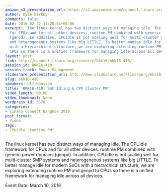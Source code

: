 ```yaml
---
amazon_s3_presentation_url: https://s3.amazonaws.com/connect.linaro.org/bkk16/Presentations/Thursday/BKK16-410.pdf
author: kyle.kirkby
comments: false
date: 2016-02-22 17:20:54+00:00
excerpt: 'The linux kernel has two distinct ways of managing idle. The CPUidle framework
  for CPUs and for all other devices: runtime PM combined with generic power domains
  (genpd). In addition, CPUidle is not scaling well for multi-cluster SMP systems
  and heterogeneous systems like big.LITTLE. To better manage idle for modern SoCs
  with a hierarchical structure, we are exploring extending runtime PM and genpd to
  CPUs so there is a unified framework for managing idle across all devices.'
layout: post
link: http://connect.linaro.org/resource/bkk16/bkk16-410/
session_id: BKK16-410
session_track: Power Management
slideshare_presentation_url: http://www.slideshare.net/linaroorg/bkk16410-soc-idling-cpu-cluster-pm
slug: bkk16-410
speakers: Ulf Hansson
title: 'BKK16-410: SoC Idling & CPU Cluster PM'
video_length: 00:00
video_thumbnail: None
wordpress_id: 3376
categories:
- Linaro Connect Bangkok 2016
post_format:
- Video
tags:
- CPUidle "runtime PM"
---
```


The linux kernel has two distinct ways of managing idle. The CPUidle framework for CPUs and for all other devices: runtime PM combined with generic power domains (genpd). In addition, CPUidle is not scaling well for multi-cluster SMP systems and heterogeneous systems like big.LITTLE. To better manage idle for modern SoCs with a hierarchical structure, we are exploring extending runtime PM and genpd to CPUs so there is a unified framework for managing idle across all devices.

Event Date: March 10, 2016
